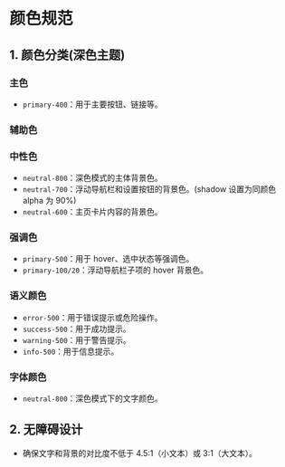 # 颜色规范

## 1. 颜色分类(深色主题)

### 主色

- `primary-400`：用于主要按钮、链接等。

### 辅助色

### 中性色

- `neutral-800`：深色模式的主体背景色。
- `neutral-700`：浮动导航栏和设置按钮的背景色。(shadow 设置为同颜色 alpha 为 90%)
- `neutral-600`：主页卡片内容的背景色。

### 强调色

- `primary-500`：用于 hover、选中状态等强调色。
- `primary-100/20`：浮动导航栏子项的 hover 背景色。

### 语义颜色

- `error-500`：用于错误提示或危险操作。
- `success-500`：用于成功提示。
- `warning-500`：用于警告提示。
- `info-500`：用于信息提示。

### 字体颜色

- `neutral-800`：深色模式下的文字颜色。

## 2. 无障碍设计

- 确保文字和背景的对比度不低于 4.5:1（小文本）或 3:1（大文本）。
